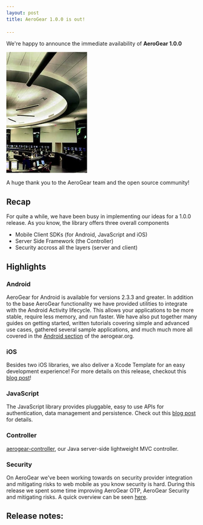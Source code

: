 ```yaml
---
layout: post
title: AeroGear 1.0.0 is out!

---
```


We're happy to announce the immediate availability of **AeroGear 1.0.0**

![](/img/news/potomac_consolidated_tracon.jpg)

A huge thank you to the AeroGear team and the open source community!

## Recap

For quite a while, we have been busy in implementing our ideas for a 1.0.0 release. As you know, the library offers three overall components

* Mobile Client SDKs (for Android, JavaScript and iOS)
* Server Side Framework (the Controller)
* Security accross all the layers (server and client)

## Highlights

### Android

AeroGear for Android is available for versions 2.3.3 and greater.  In addition to the base AeroGear functionality we have provided utilities to integrate with the Android Activity lifecycle.  This allows your applications to be more stable, require less memory, and run faster.  We have also put together many guides on getting started, written tutorials covering simple and advanced use cases, gathered several sample applications, and much much more all covered in the <a href="/android">Android section</a> of the aerogear.org.


### iOS

Besides two iOS libraries, we also deliver a Xcode Template for an easy development experience! For more details on this release, checkout this [blog post](http://matthiaswessendorf.wordpress.com/2013/03/28/aerogear-ios-1-0-0/)!

### JavaScript

The JavaScript library provides pluggable, easy to use APIs for authentication, data management and persistence. Check out this [blog post](http://blog.krisborchers.com/2013/03/28/aerogear-js-1-0-0-has-landed/) for details.

### Controller
[aerogear-controller](http://dbevenius.org/), our Java server-side lightweight MVC controller.

### Security

On AeroGear we've been working towards on security provider integration and mitigating risks to web mobile as you know security is hard. During this release we spent some time improving AeroGear OTP, AeroGear Security and mitigating risks. A quick overview can be seen [here](/docs/guides/aerogear-security/).

## Release notes:
